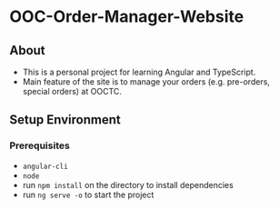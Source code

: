# OOC-Order-Manager-Website

## About
- This is a personal project for learning Angular and TypeScript.
- Main feature of the site is to manage your orders (e.g. pre-orders, special orders) at OOCTC.


## Setup Environment
### Prerequisites
  - `angular-cli`
  - `node`
- run `npm install` on the directory to install dependencies
- run `ng serve -o` to start the project
